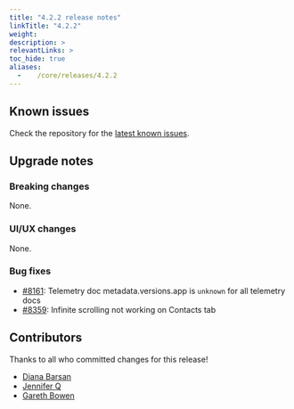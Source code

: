 ```yaml
---
title: "4.2.2 release notes"
linkTitle: "4.2.2"
weight:
description: >
relevantLinks: >
toc_hide: true
aliases:
  -    /core/releases/4.2.2
---
```


## Known issues

Check the repository for the [latest known issues](https://github.com/medic/cht-core/issues?q=is%3Aissue+label%3A%22Affects%3A+4.2.2%22).

## Upgrade notes

### Breaking changes

None.

### UI/UX changes

None.

### Bug fixes

- [#8161](https://github.com/medic/cht-core/issues/8161): Telemetry doc metadata.versions.app is `unknown` for all telemetry docs
- [#8359](https://github.com/medic/cht-core/issues/8359): Infinite scrolling not working on Contacts tab



## Contributors

Thanks to all who committed changes for this release!

- [Diana Barsan](https://github.com/dianabarsan)
- [Jennifer Q](https://github.com/latin-panda)
- [Gareth Bowen](https://github.com/garethbowen)

